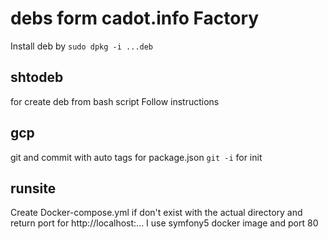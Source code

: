 # debs form cadot.info Factory

Install deb by `sudo dpkg -i ...deb`

## shtodeb
for create deb from bash script
Follow instructions

## gcp 
git and commit with auto tags for package.json
`git -i` for init 

## runsite
Create Docker-compose.yml if don't exist with the actual directory and return port for http://localhost:...
I use symfony5 docker image and port 80


